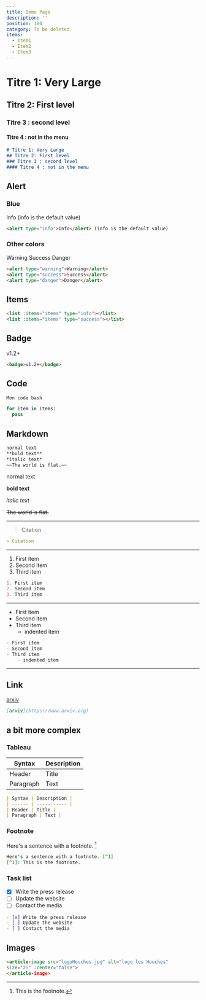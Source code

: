 ```yaml
---
title: Demo Page
description: ''
position: 100
category: To be deleted
items:
  - Item1
  - Item2
  - Item3
---
```

# Titre 1: Very Large
## Titre 2: First level
### Titre 3 : second level
#### Titre 4 : not in the menu

``` markdown
# Titre 1: Very Large
## Titre 2: First level
### Titre 3 : second level
#### Titre 4 : not in the menu
```


## Alert


### Blue
<alert type="info">Info</alert> (info is the default value)
```markdown 
<alert type="info">Info</alert> (info is the default value)
```

### Other colors
<alert type="warning">Warning</alert>
<alert type="success">Success</alert>
<alert type="danger">Danger</alert>

```markdown 
<alert type="warning">Warning</alert>
<alert type="success">Success</alert>
<alert type="danger">Danger</alert>
```


## Items
<list :items="items" type="info"></list>
<list :items="items" type="success"></list>
```markdown
<list :items="items" type="info"></list>
<list :items="items" type="success"></list>
```

## Badge
<badge>v1.2+</badge>

```markdown
<badge>v1.2+</badge>
```

## Code

<code-group>
  <code-block label="Bash" active>

  ```bash
  Mon code bash
  ```

  </code-block>
  <code-block label="Python">

  ```python
  for item in items:
    pass 
  ```

  </code-block>
</code-group>

## Markdown

```markdown
normal text 
**bold text**
*italic text*
~~The world is flat.~~
```

normal text 

**bold text**

*italic text*

~~The world is flat.~~

---

> Citation 

```markdown
> Citation 
```

---

1. First item
2. Second item
3. Third item

```markdown
1. First item
2. Second item
3. Third item
```
---


- First item
- Second item
- Third item
    - indented item

```markdown
- First item
- Second item
- Third item
    - indented item
```
---
## Link

[arxiv](https://www.arxiv.org)

```markdown
[arxiv](https://www.arxiv.org)
```


## a bit more complex

### Tableau


| Syntax | Description |
| ------ | ----------- |
| Header | Title |
| Paragraph | Text |

```markdown
| Syntax | Description |
| ------ | ----------- |
| Header | Title |
| Paragraph | Text |
```
### Footnote 
Here's a sentence with a footnote. [^1]
[^1]: This is the footnote.

```markdown
Here's a sentence with a footnote. [^1]
[^1]: This is the footnote.
```

### Task list
- [x] Write the press release
- [ ] Update the website
- [ ] Contact the media

```markdown
- [x] Write the press release
- [ ] Update the website
- [ ] Contact the media
```
## Images

<article-image src="logoHouches.jpg" alt="logo les Houches" 
size="25" :center="false">
</article-image>


 ``` markdown
<article-image src="logoHouches.jpg" alt="logo les Houches" 
size="25" :center="false">
</article-image>
```

